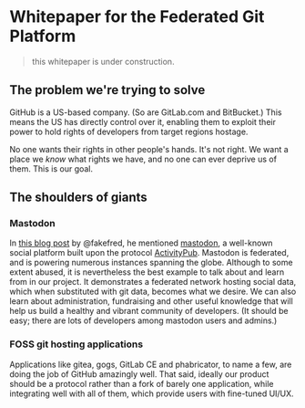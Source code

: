 # Whitepaper for the Federated Git Platform

> this whitepaper is under construction.

## The problem we're trying to solve
GitHub is a US-based company. (So are GitLab.com and BitBucket.) This means the US has directly control over it, enabling them to exploit their power to hold rights of developers from target regions hostage.

No one wants their rights in other people's hands. It's not right. We want a place we *know* what rights we have, and no one can ever deprive us of them. This is our goal.

## The shoulders of giants
### Mastodon
In [this blog post](https://blog.fkfd.me/4) by @fakefred, he mentioned [mastodon](https://joinmastodon.org), a well-known social platform built upon the protocol [ActivityPub](https://www.w3.org/TR/activitypub/). Mastodon is federated, and is powering numerous instances spanning the globe. Although to some extent abused, it is nevertheless the best example to talk about and learn from in our project. It demonstrates a federated network hosting social data, which when substituted with git data, becomes what we desire. We can also learn about administration, fundraising and other useful knowledge that will help us build a healthy and vibrant community of developers. (It should be easy; there are lots of developers among mastodon users and admins.)

### FOSS git hosting applications
Applications like gitea, gogs, GitLab CE and phabricator, to name a few, are doing the job of GitHub amazingly well. That said, ideally our product should be a protocol rather than a fork of barely one application, while integrating well with all of them, which provide users with fine-tuned UI/UX.

